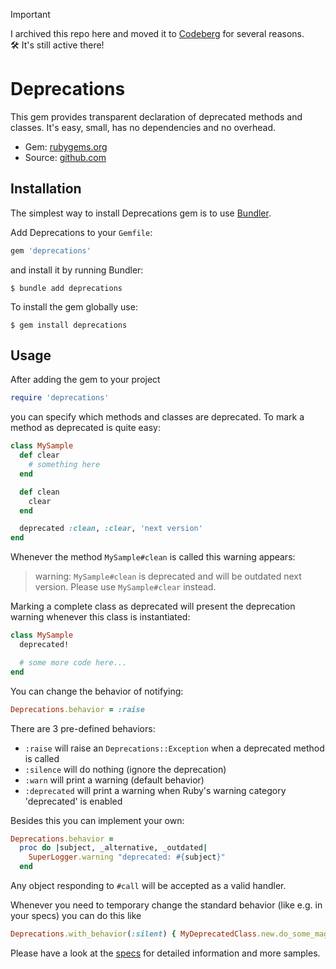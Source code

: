
> [!IMPORTANT]  
> I archived this repo here and moved it to [Codeberg](https://codeberg.org/mblumtritt/deprecations) for several reasons.
> <br/>🛠️ It's still active there!

# Deprecations

This gem provides transparent declaration of deprecated methods and classes. It's easy, small, has no dependencies and no overhead.

- Gem: [rubygems.org](https://rubygems.org/gems/deprecations)
- Source: [github.com](https://github.com/mblumtritt/deprecations)

## Installation

The simplest way to install Deprecations gem is to use [Bundler](http://gembundler.com/).

Add Deprecations to your `Gemfile`:

```ruby
gem 'deprecations'
```

and install it by running Bundler:

```shell
$ bundle add deprecations
```

To install the gem globally use:

```shell
$ gem install deprecations
```

## Usage

After adding the gem to your project

```ruby
require 'deprecations'
```

you can specify which methods and classes are deprecated. To mark a method as deprecated is quite easy:

```ruby
class MySample
  def clear
    # something here
  end

  def clean
    clear
  end

  deprecated :clean, :clear, 'next version'
end
```

Whenever the method `MySample#clean` is called this warning appears:

> warning: `MySample#clean` is deprecated and will be outdated next version. Please use `MySample#clear` instead.

Marking a complete class as deprecated will present the deprecation warning whenever this class is instantiated:

```ruby
class MySample
  deprecated!

  # some more code here...
end
```

You can change the behavior of notifying:

```ruby
Deprecations.behavior = :raise
```

There are 3 pre-defined behaviors:

- `:raise` will raise an `Deprecations::Exception` when a deprecated method is called
- `:silence` will do nothing (ignore the deprecation)
- `:warn` will print a warning (default behavior)
- `:deprecated` will print a warning when Ruby's warning category 'deprecated' is enabled

Besides this you can implement your own:

```ruby
Deprecations.behavior =
  proc do |subject, _alternative, _outdated|
    SuperLogger.warning "deprecated: #{subject}"
  end
```

Any object responding to `#call` will be accepted as a valid handler.

Whenever you need to temporary change the standard behavior (like e.g. in your specs) you can do this like

```ruby
Deprecations.with_behavior(:silent) { MyDeprecatedClass.new.do_some_magic }
```

Please have a look at the [specs](https://github.com/mblumtritt/deprecations/blob/master/spec/deprecations_spec.rb) for detailed information and more samples.
